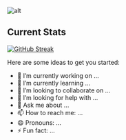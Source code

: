 
![alt ](https://i.ibb.co/v4V043w/Teal-Futuristic-Technology-Facebook-Cover.png)



##  Current Stats
[![GitHub Streak](https://github-readme-streak-stats.herokuapp.com?user=PmSaifuzzaman&theme=github-dark-blue)](https://git.io/streak-stats)


Here are some ideas to get you started:

- 🔭 I’m currently working on ...
- 🌱 I’m currently learning ...
- 👯 I’m looking to collaborate on ...
- 🤔 I’m looking for help with ...
- 💬 Ask me about ...
- 📫 How to reach me: ...
- 😄 Pronouns: ...
- ⚡ Fun fact: ...

